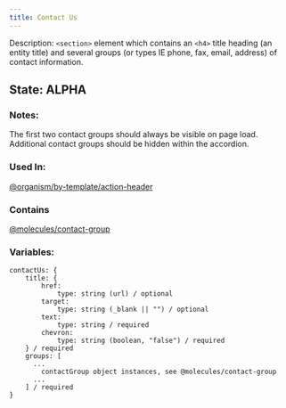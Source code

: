 ```yaml
---
title: Contact Us
---
```

Description: `<section>` element which contains an `<h4>` title heading (an entity title) and several groups (or types IE phone, fax, email, address) of contact information.

## State: ALPHA

### Notes:
The first two contact groups should always be visible on page load.  Additional contact groups should be hidden within the accordion.

### Used In:
[@organism/by-template/action-header](?p=organism-action-header)

### Contains
[@molecules/contact-group](?p=molecules-contact-group)

### Variables:
~~~
contactUs: {
    title: {
        href:
            type: string (url) / optional
        target:
            type: string (_blank || "") / optional
        text:
            type: string / required
        chevron:
            type: string (boolean, "false") / required
    } / required
    groups: [
      ...
        contactGroup object instances, see @molecules/contact-group
      ...
    ] / required
}
~~~
